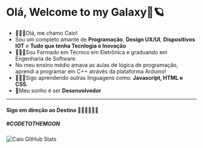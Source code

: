# Olá, Welcome to my Galaxy🚀🪐
- 🙋🏻‍♂️Olá, me chamo Caio!
- Sou um completo amante de <strong>Programação</strong>, <strong>Design UX/UI</strong>, <strong>Dispositivos IOT</strong> e <strong>Tudo que tenha Tecnlogia e Inovação</strong>
- 👨🏻‍💻Sou Formado em Técnico em Eletrônica e graduando em Engenharia de Software.<br>
- No meu ensino médio amava as aulas de lógica de programação, aprendi a programar em C++ atrávés da plataforma Arduino!<br>
- 👨🏻‍🚀Sigo aprendendo outras linguagens como: <strong>Javascript, HTML e CSS.</strong><br>
- 🚀Meu sonho é ser <strong>Desenvolvedor</strong></p>

---
  
  #### Sigo em direção ao Destino 👨🏻‍🚀🚀🚩🌑
  ##### #CODETOTHEMOON

![Caio GitHub Stats](https://github-readme-stats.vercel.app/api?username=caioaugust&theme=material-palenight&show_icons=true)
</div>

